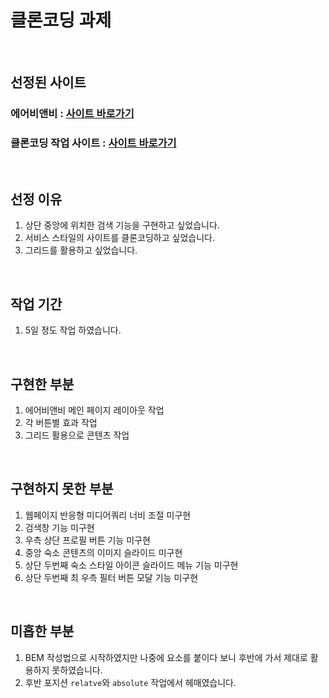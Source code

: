 # 클론코딩 과제

<br/>

## 선정된 사이트
### 에어비앤비 : [사이트 바로가기](https://www.airbnb.co.kr/)
### 클론코딩 작업 사이트 : [사이트 바로가기](https://642d45dbbb1b680965cf519b--celebrated-salamander-68b92d.netlify.app/)

<br/>

## 선정 이유
1. 상단 중앙에 위치한 검색 기능을 구현하고 싶었습니다.
2. 서비스 스타일의 사이트를 클론코딩하고 싶었습니다.
3. 그리드를 활용하고 싶었습니다.

<br/>

## 작업 기간
1. 5일 정도 작업 하였습니다.

<br/>

## 구현한 부분
1. 에어비앤비 메인 페이지 레이아웃 작업
2. 각 버튼별 효과 작업
3. 그리드 활용으로 콘텐츠 작업

<br/>

## 구현하지 못한 부분
1. 웹페이지 반응형 미디어쿼리 너비 조절 미구현
2. 검색창 기능 미구현
3. 우측 상단 프로필 버튼 기능 미구현
4. 중앙 숙소 콘텐츠의 이미지 슬라이드 미구현
5. 상단 두번째 숙소 스타일 아이콘 슬라이드 메뉴 기능 미구현
6. 상단 두번째 최 우측 필터 버튼 모달 기능 미구현

<br/>

## 미흡한 부분
1. BEM 작성법으로 시작하였지만 나중에 요소를 붙이다 보니 후반에 가서 제대로 활용하지 못하였습니다.
2. 후반 포지션 `relatve`와 `absolute` 작업에서 헤매였습니다.